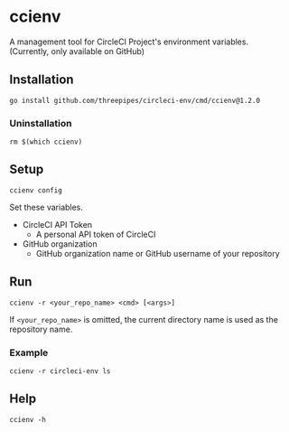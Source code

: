 # ccienv

A management tool for CircleCI Project's environment variables.  
(Currently, only available on GitHub)

## Installation

```
go install github.com/threepipes/circleci-env/cmd/ccienv@1.2.0
```

### Uninstallation

```
rm $(which ccienv)
```

## Setup

```
ccienv config
```

Set these variables.

- CircleCI API Token
    - A personal API token of CircleCI
- GitHub organization
    - GitHub organization name or GitHub username of your repository

## Run

```
ccienv -r <your_repo_name> <cmd> [<args>]
```

If `<your_repo_name>` is omitted, the current directory name is used as the repository name.

### Example

```
ccienv -r circleci-env ls
```

## Help

```
ccienv -h
```
